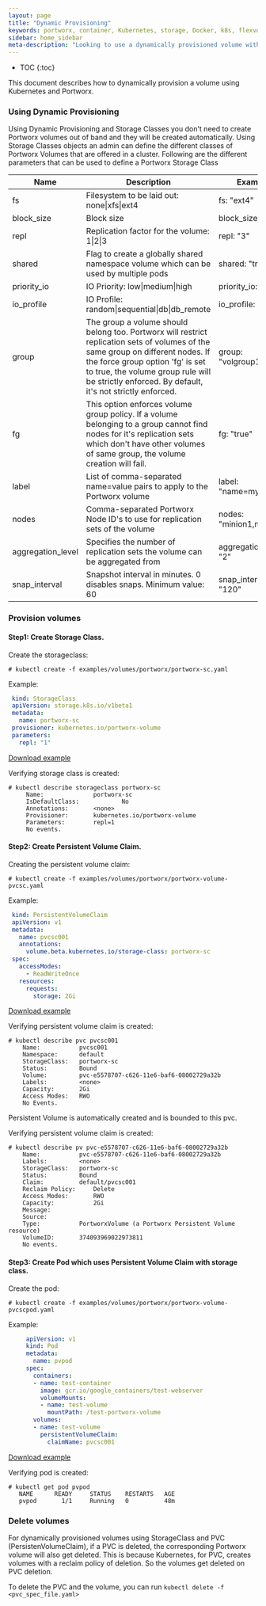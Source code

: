 ```yaml
---
layout: page
title: "Dynamic Provisioning"
keywords: portworx, container, Kubernetes, storage, Docker, k8s, flexvol, pv, persistent disk, StatefulSets
sidebar: home_sidebar
meta-description: "Looking to use a dynamically provisioned volume with Kubernetes?  Follow this step-by-step tutorial on how to dynamically provision volumes with k8s."
---
```

* TOC
{:toc}

This document describes how to dynamically provision a volume using Kubernetes and Portworx.

### Using Dynamic Provisioning
Using Dynamic Provisioning and Storage Classes you don't need to create Portworx volumes out of band and they will be created automatically.
Using Storage Classes objects an admin can define the different classes of Portworx Volumes that are offered in a cluster. Following are the different parameters that can be used to define a Portworx Storage Class

| Name              	| Description                                                                                                                                                                                                                                                            	| Example                	|
|-------------------	|------------------------------------------------------------------------------------------------------------------------------------------------------------------------------------------------------------------------------------------------------------------------	|------------------------	|
| fs                	| Filesystem to be laid out: none\|xfs\|ext4                                                                                                                                                                                                                               	| fs: "ext4"               	|
| block_size        	| Block size                                                                                                                                                                                                                                                             	| block_size: "32k"        	|
| repl              	| Replication factor for the volume: 1\|2\|3                                                                                                                                                                                                                                	| repl: "3"                	|
| shared            	| Flag to create a globally shared namespace volume which can be used by multiple pods                                                                                                                                                                                   	| shared: "true"         	|
| priority_io       	| IO Priority: low\|medium\|high                                                                                                                                                                                                                                           	| priority_io: "high"    	|
| io_profile        	| IO Profile: random\|sequential\|db\|db_remote                                                                                                                                                                                                                           	| io_profile: "db"         	|
| group             	| The group a volume should belong too. Portworx will restrict replication sets of volumes of the same group on different nodes. If the force group option 'fg' is set to true, the volume group rule will be strictly enforced. By default, it's not strictly enforced. 	| group: "volgroup1"       	|
| fg                	| This option enforces volume group policy. If a volume belonging to a group cannot find nodes for it's replication sets which don't have other volumes of same group, the volume creation will fail.                                                                    	| fg: "true"             	|
| label             	| List of comma-separated name=value pairs to apply to the Portworx volume                                                                                                                                                                                               	| label: "name=mypxvol"    	|
| nodes             	| Comma-separated Portworx Node ID's to use for replication sets of the volume                                                                                                                                                                                           	| nodes: "minion1,minion2" 	|
| aggregation_level 	| Specifies the number of replication sets the volume can be aggregated from                                                                                                                                                                                             	| aggregation_level: "2"   	|
| snap_interval     	| Snapshot interval in minutes. 0 disables snaps. Minimum value: 60                                                                                                                                                                                                      	| snap_interval: "120"     	|

### Provision volumes
#### Step1: Create Storage Class.

Create the storageclass:

```
# kubectl create -f examples/volumes/portworx/portworx-sc.yaml
```

Example:

```yaml
 kind: StorageClass
 apiVersion: storage.k8s.io/v1beta1
 metadata:
   name: portworx-sc
 provisioner: kubernetes.io/portworx-volume
 parameters:
   repl: "1"
```
[Download example](/k8s-samples/portworx-volume-sc.yaml?raw=true)

Verifying storage class is created:

```
# kubectl describe storageclass portworx-sc
     Name: 	        	portworx-sc
     IsDefaultClass:	        No
     Annotations:		<none>
     Provisioner:		kubernetes.io/portworx-volume
     Parameters:		repl=1
     No events.
```

#### Step2: Create Persistent Volume Claim.

Creating the persistent volume claim:

```
# kubectl create -f examples/volumes/portworx/portworx-volume-pvcsc.yaml
```

Example:

```yaml
 kind: PersistentVolumeClaim
 apiVersion: v1
 metadata:
   name: pvcsc001
   annotations:
     volume.beta.kubernetes.io/storage-class: portworx-sc
 spec:
   accessModes:
     - ReadWriteOnce
   resources:
     requests:
       storage: 2Gi
```
[Download example](/k8s-samples/portworx-volume-pvcsc.yaml?raw=true)

Verifying persistent volume claim is created:

```
# kubectl describe pvc pvcsc001
    Name:	      	pvcsc001
    Namespace:      default
    StorageClass:   portworx-sc
    Status:	      	Bound
    Volume:         pvc-e5578707-c626-11e6-baf6-08002729a32b
    Labels:	      	<none>
    Capacity:	    2Gi
    Access Modes:   RWO
    No Events.
```
Persistent Volume is automatically created and is bounded to this pvc.

Verifying persistent volume claim is created:

```
# kubectl describe pv pvc-e5578707-c626-11e6-baf6-08002729a32b
    Name: 	      	pvc-e5578707-c626-11e6-baf6-08002729a32b
    Labels:        	<none>
    StorageClass:  	portworx-sc
    Status:	      	Bound
    Claim:	      	default/pvcsc001
    Reclaim Policy: 	Delete
    Access Modes:   	RWO
    Capacity:	        2Gi
    Message:
    Source:
    Type:	      	PortworxVolume (a Portworx Persistent Volume resource)
    VolumeID:   	374093969022973811
    No events.
```

#### Step3: Create Pod which uses Persistent Volume Claim with storage class.

Create the pod:

```
# kubectl create -f examples/volumes/portworx/portworx-volume-pvcscpod.yaml
```

Example:

```yaml
     apiVersion: v1
     kind: Pod
     metadata:
       name: pvpod
     spec:
       containers:
       - name: test-container
         image: gcr.io/google_containers/test-webserver
         volumeMounts:
         - name: test-volume
           mountPath: /test-portworx-volume
       volumes:
       - name: test-volume
         persistentVolumeClaim:
           claimName: pvcsc001
```
[Download example](/k8s-samples/portworx-volume-pvcscpod.yaml?raw=true)

Verifying pod is created:

```
# kubectl get pod pvpod
   NAME      READY     STATUS    RESTARTS   AGE
   pvpod       1/1     Running   0          48m        
```

### Delete volumes
For dynamically provisioned volumes using StorageClass and PVC (PersistenVolumeClaim), if a PVC is deleted, the corresponding Portworx volume will also get deleted. This is because Kubernetes, for PVC, creates volumes with a reclaim policy of deletion. So the volumes get deleted on PVC deletion.

To delete the PVC and the volume, you can run `kubectl delete -f <pvc_spec_file.yaml>`
